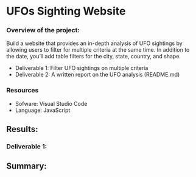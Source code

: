 # UFOs Sighting Website

### Overview of the project:

Build a website that provides an in-depth analysis of UFO sightings by allowing users to filter for multiple criteria at the same time. In addition to the date, you’ll add table filters for the city, state, country, and shape.

- Deliverable 1: Filter UFO sightings on multiple criteria
- Deliverable 2: A written report on the UFO analysis (README.md)

### Resources
- Sofware: Visual Studio Code
- Language: JavaScript

## Results: 

### Deliverable 1:

## Summary:
